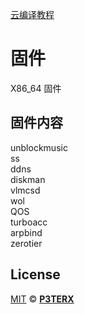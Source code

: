 [云编译教程](https://p3terx.com/archives/build-openwrt-with-github-actions.html)

# 固件
X86_64 固件

## 固件内容  
unblockmusic  
ss  
ddns  
diskman  
vlmcsd  
wol  
QOS  
turboacc  
arpbind  
zerotier  


## License

[MIT](https://github.com/P3TERX/Actions-OpenWrt/blob/main/LICENSE) © [**P3TERX**](https://p3terx.com)
